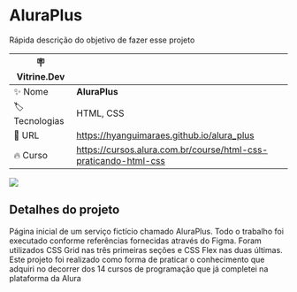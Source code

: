 # AluraPlus

Rápida descrição do objetivo de fazer esse projeto

| :placard: Vitrine.Dev |     |
| -------------  | --- |
| :sparkles: Nome        | **AluraPlus**
| :label: Tecnologias | HTML, CSS
| :rocket: URL         | https://hyanguimaraes.github.io/alura_plus
| :fire: Curso     | https://cursos.alura.com.br/course/html-css-praticando-html-css

<!-- Inserir imagem com a #vitrinedev ao final do link -->
![](https://lh4.googleusercontent.com/nELmtjD1wR7dfSXak2YyauVj_Aa1vc0vjq8znQmlH9nOe9p2Lixf0JIb6DHtGORp1V4=w2400#vitrinedev)

## Detalhes do projeto

Página inicial de um serviço fictício chamado AluraPlus. Todo o trabalho foi executado conforme referências fornecidas através do Figma. Foram utilizados CSS Grid nas três primeiras seções e CSS Flex nas duas últimas. Este projeto foi realizado como forma de praticar o conhecimento que adquiri no decorrer dos 14 cursos de programação que já completei na plataforma da Alura
